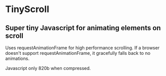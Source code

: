 # TinyScroll

## Super tiny Javascript for animating elements on scroll

Uses requestAnimationFrame for high performance scrolling. If a browser doesn't support requestAnimationFrame, it gracefully falls back to no animations.

Javascript only 820b when compressed.
